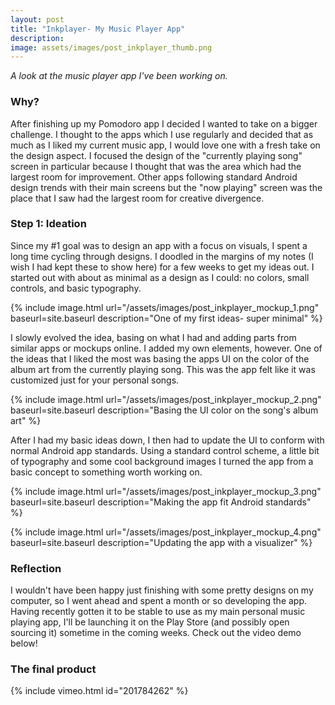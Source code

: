 ```yaml
---
layout: post
title: "Inkplayer- My Music Player App"
description: 
image: assets/images/post_inkplayer_thumb.png
---
```



*A look at the music player app I've been working on.*


### Why? ###

After finishing up my Pomodoro app I decided I wanted to take on a bigger challenge. I thought to the apps which I use regularly and decided that as much as I liked my current music app, I would love one with a fresh take on the design aspect. I focused the design of the "currently playing song" screen in particular because I thought that was the area which had the largest room for improvement. Other apps following standard Android design trends with their main screens but the "now playing" screen was the place that I saw had the largest room for creative divergence.

### Step 1: Ideation  ###

Since my #1 goal was to design an app with a focus on visuals, I spent a long time cycling through designs. I doodled in the margins of my notes (I wish I had kept these to show here) for a few weeks to get my ideas out. I started out with about as minimal as a design as I could: no colors, small controls, and basic typography.

{% include image.html url="/assets/images/post_inkplayer_mockup_1.png" baseurl=site.baseurl description="One of my first ideas- super minimal" %}

I slowly evolved the idea, basing on what I had and adding parts from similar apps or mockups online. I added my own elements, however. One of the ideas that I liked the most was basing the apps UI on the color of the album art from the currently playing song. This was the app felt like it was customized just for your personal songs.

{% include image.html url="/assets/images/post_inkplayer_mockup_2.png" baseurl=site.baseurl description="Basing the UI color on the song's album art" %}

After I had my basic ideas down, I then had to update the UI to conform with normal Android app standards. Using a standard control scheme, a little bit of typography and some cool background images I turned the app from a basic concept to something worth working on.

{% include image.html url="/assets/images/post_inkplayer_mockup_3.png" baseurl=site.baseurl description="Making the app fit Android standards" %}

{% include image.html url="/assets/images/post_inkplayer_mockup_4.png" baseurl=site.baseurl description="Updating the app with a visualizer" %}

### Reflection ###

I wouldn't have been happy just finishing with some pretty designs on my computer, so I went ahead and spent a month or so developing the app. Having recently gotten it to be stable to use as my main personal music playing app, I'll be launching it on the Play Store (and possibly open sourcing it) sometime in the coming weeks. Check out the video demo below!


### The final product ###

{% include vimeo.html id="201784262" %}